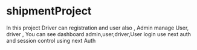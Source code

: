 # shipmentProject
In this project Driver can registration and user also , Admin manage User, driver , You can see dashboard admin,user,driver,User login use next auth and session control using next Auth
